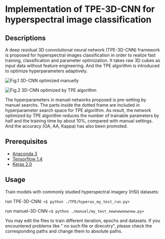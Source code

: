 # Implementation of TPE-3D-CNN for hyperspectral image classification

## Descriptions

A deep residual 3D convolutional neural network (TPE-3D-CNN) framework is proposed for hyperspectral images classification in order to realize fast training, classification and parameter optimization. It takes raw 3D cubes as input data without feature engineering. And the TPE algorithm is introduced to optimize hyperparameters adaptively.

![Fig.1 3D-CNN optimized manuelly](https://github.com/aticejiang/TPE_3D_CNN/raw/master/figure/figure3.png)

![Fig.2 3D-CNN optimized by TPE algorithm](https://github.com/aticejiang/TPE_3D_CNN/raw/master/figure/figure5.png)

The hyperparameters in manuel networks proposed is pre-setting by manuel searchs. The parts inside the dotted frame are included in hyperparameter search space for TPE algorithm. As result, the network optimized by TPE algorithm reduces the number of trainable parameters by half and the training time by about 10%, compared with manual settings. And the accuracy (OA, AA, Kappa) has also been promoted.

## Prerequisites
* [Anaconda 3](https://www.anaconda.com/distribution/)
* [Tensorflow 1.4](https://pypi.org/project/tensorflow-gpu/1.4.0/)
* [Keras 2.0](https://pypi.org/project/Keras/)

## Usage
Train models with commonly studied hyperspectral imagery (HSI) datasets:

run TPE-3D-CNN: 
`<$ python ./TPE/hyperas_my_test_run.py>` 

run manuel-3D-CNN
`<$ python ./manuel/my_test_newnewnewnew.py>` 

You may edit the files to train different iteration, epochs and datasets. If you encountered problems like " no such file or direcotry", please check the corresponding paths and change them to absolute paths.

